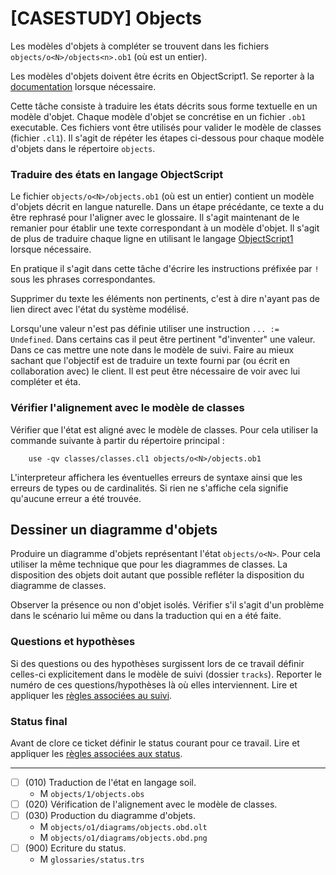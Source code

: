 # [CASESTUDY] Objects

Les modèles d'objets à compléter se trouvent dans les fichiers
``objects/o<N>/objects<n>.ob1`` (où <N> est un entier).

Les modèles d'objets doivent être écrits en ObjectScript1.
Se reporter à la [documentation](https://modelscript.readthedocs.io/en/latest/scripts/objects1/index.html) lorsque nécessaire.

Cette tâche consiste à traduire les états décrits sous forme 
textuelle en un modèle d'objet. Chaque modèle d'objet se concrétise
en un fichier ``.ob1`` executable. Ces fichiers vont être 
utilisés pour valider le modèle de classes (fichier ``.cl1``).
Il s'agit de répéter les étapes ci-dessous pour chaque modèle d'objets
dans le répertoire ``objects``.

### Traduire des états en langage ObjectScript

Le fichier ``objects/o<N>/objects.ob1`` (où <N> est un entier) 
contient un  modèle d'objets décrit en langue naturelle.
Dans un étape précédante, ce texte a du être rephrasé pour l'aligner avec
le glossaire. Il s'agit maintenant de le remanier pour établir
une texte correspondant à un modèle d'objet. Il s'agit de plus de traduire
chaque ligne en utilisant le langage 
[ObjectScript1](https://modelscript.readthedocs.io/en/latest/scripts/objects1/index.html) lorsque nécessaire.

En pratique il s'agit dans cette tâche d'écrire les instructions 
préfixée par ``!`` sous les phrases correspondantes.

Supprimer du texte les éléments non pertinents, c'est à dire n'ayant
pas de lien direct avec l'état du système modélisé.

Lorsqu'une valeur n'est pas définie utiliser une instruction
``... := Undefined``. Dans certains cas il peut être pertinent "d'inventer"
une valeur. Dans ce cas mettre une note dans le modèle de suivi.
Faire au mieux sachant que l'objectif est de traduire un texte fourni
par (ou écrit en collaboration avec) le client. Il est peut être nécessaire
de voir avec lui compléter et éta.

### Vérifier l'alignement avec le modèle de classes 

Vérifier que l'état est aligné avec le modèle de classes.
Pour cela utiliser la commande suivante à partir du répertoire principal :
```
    use -qv classes/classes.cl1 objects/o<N>/objects.ob1
```
L'interpreteur affichera les éventuelles erreurs de syntaxe
ainsi que les erreurs de types ou de cardinalités. Si rien ne s'affiche
cela signifie qu'aucune erreur a été trouvée.

## Dessiner un diagramme d'objets

Produire un diagramme d'objets représentant l'état ``objects/o<N>``.
Pour cela utiliser la même technique que pour les diagrammes de classes.
La disposition des objets doit autant que possible refléter
la disposition du diagramme de classes. 

Observer la présence ou non d'objet isolés. Vérifier s'il s'agit d'un
problème dans le scénario lui même ou dans la traduction qui en a été
faite.

### Questions et hypothèses

Si des questions ou des hypothèses surgissent lors de ce travail
définir celles-ci explicitement dans le modèle de suivi
(dossier ``tracks``). Reporter le numéro de ces questions/hypothèses
là où elles interviennent. Lire et appliquer les [règles associées au suivi](https://modelscript.readthedocs.io/en/latest/scripts/tracks/index.html#rules). 
 
### Status final

Avant de clore ce ticket définir le status courant pour ce travail. Lire et appliquer les [règles associées aux status](https://modelscript.readthedocs.io/en/latest/methods/status/index.html#rules).
________

- [ ] (010) Traduction de l'état en langage soil.
    - M ``objects/1/objects.obs``
- [ ] (020) Vérification de l'alignement avec le modèle de classes.
- [ ] (030) Production du diagramme d'objets.
    - M ``objects/o1/diagrams/objects.obd.olt``
    - M ``objects/o1/diagrams/objects.obd.png``
- [ ] (900) Ecriture du status.
    - M ``glossaries/status.trs``

    

    
